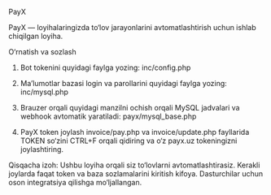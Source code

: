 PayX

PayX — loyihalaringizda to‘lov jarayonlarini avtomatlashtirish uchun ishlab chiqilgan loyiha.

O‘rnatish va sozlash

1. Bot tokenini quyidagi faylga yozing:
inc/config.php


2. Ma’lumotlar bazasi login va parollarini quyidagi faylga yozing:
inc/mysql.php


3. Brauzer orqali quyidagi manzilni ochish orqali MySQL jadvalari va webhook avtomatik yaratiladi:
payx/mysql_base.php


4. PayX token joylash
invoice/pay.php va invoice/update.php fayllarida TOKEN so‘zini CTRL+F orqali qidiring va o‘z payx.uz tokeningizni joylashtiring.



Qisqacha izoh:
Ushbu loyiha orqali siz to‘lovlarni avtomatlashtirasiz.
Kerakli joylarda faqat token va baza sozlamalarini kiritish kifoya.
Dasturchilar uchun oson integratsiya qilishga mo‘ljallangan.
